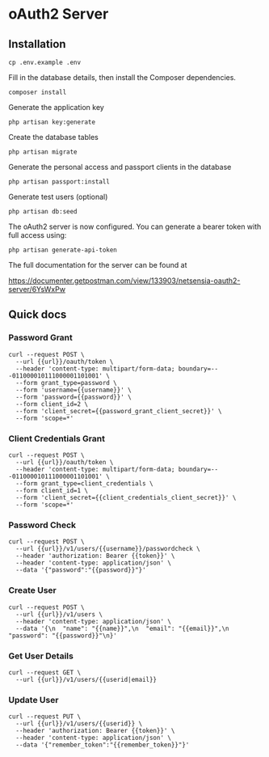 # oAuth2 Server

## Installation

	cp .env.example .env
	
Fill in the database details, then install the Composer dependencies.

	composer install
	
Generate the application key

    php artisan key:generate

Create the database tables

	php artisan migrate
	
Generate the personal access and passport clients in the database

	php artisan passport:install
	
Generate test users (optional)

	php artisan db:seed
	
The oAuth2 server is now configured. You can generate a bearer token with full access using:

	php artisan generate-api-token
	
The full documentation for the server can be found at 

https://documenter.getpostman.com/view/133903/netsensia-oauth2-server/6YsWxPw
    
## Quick docs

### Password Grant

    curl --request POST \
      --url {{url}}/oauth/token \
      --header 'content-type: multipart/form-data; boundary=---011000010111000001101001' \
      --form grant_type=password \
      --form 'username={{username}}' \
      --form 'password={{password}}' \
      --form client_id=2 \
      --form 'client_secret={{password_grant_client_secret}}' \
      --form 'scope=*'

### Client Credentials Grant

    curl --request POST \
      --url {{url}}/oauth/token \
      --header 'content-type: multipart/form-data; boundary=---011000010111000001101001' \
      --form grant_type=client_credentials \
      --form client_id=1 \
      --form 'client_secret={{client_credentials_client_secret}}' \
      --form 'scope=*'
      
### Password Check

	curl --request POST \
	  --url {{url}}/v1/users/{{username}}/passwordcheck \
	  --header 'authorization: Bearer {{token}}' \
	  --header 'content-type: application/json' \
	  --data '{"password":"{{password}}"}'
	  
### Create User

	curl --request POST \
	  --url {{url}}/v1/users \
	  --header 'content-type: application/json' \
	  --data '{\n  "name": "{{name}}",\n  "email": "{{email}}",\n  "password": "{{password}}"\n}'
	  
### Get User Details

	curl --request GET \
	  --url {{url}}/v1/users/{{userid|email}}
	  
### Update User

	curl --request PUT \
	  --url {{url}}/v1/users/{{userid}} \
	  --header 'authorization: Bearer {{token}}' \
	  --header 'content-type: application/json' \
	  --data '{"remember_token":"{{remember_token}}"}'
	  
